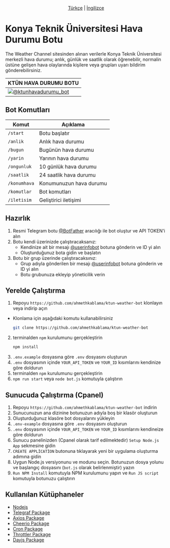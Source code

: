 <p align="center">
  <a href="https://github.com/ahmethkablama/ktun-weather-bot/blob/main/README.tr.md">Türkçe</a> |
  <a href="https://github.com/ahmethkablama/ktun-weather-bot/blob/main/README.md">İngilizce</a>
</p>

# Konya Teknik Üniversitesi Hava Durumu Botu 

The Weather Channel sitesinden alınan verilerle Konya Teknik Üniversitesi merkezli hava durumu; anlık, günlük ve saatlik olarak öğrenebilir, normalin üstüne gelişen hava olaylarında kişilere veya grupları uyarı bildirim gönderebilirsiniz.

KTÜN HAVA DURUMU BOTU| 
-----------------------| 
[![@ktunhavadurumu_bot](https://img.shields.io/badge/%F0%9F%92%AC%20Telegram-%40ktunhavadurumu__bot-red)](https://telegram.me/ktunhavadurumu_bot)|


## Bot Komutları
Komut                   | Açıklama
----------------------- | ----------------------------------------    
`/start`                | Botu başlatır
`/anlik`                | Anlık hava durumu
`/bugun`                | Bugünün hava durumu
`/yarin`                | Yarının hava durumu
`/ongunluk`             | 10 günlük hava durumu
`/saatlik`              | 24 saatlik hava durumu
`/konumhava`            | Konumunuzun hava durumu
`/komutlar`             | Bot komutları
`/iletisim`             | Geliştirici iletişimi


## Hazırlık
1. Resmi Telegram botu [@BotFather](https://telegram.me/BotFather) aracılığı ile bot oluştur ve API TOKEN'i alın
2. Botu kendi üzerinizde çalıştıracaksanız: 
   * Kendinize ait bir mesajı [@userinfobot](https://telegram.me/userinfobot) botuna gönderin ve ID yi alın
   * Oluşturduğunuz bota gidin ve başlatın
3. Botu bir grup üzerinde çalıştıracaksınız:
   * Grup adıyla gönderilen bir mesajı [@userinfobot](https://telegram.me/userinfobot) botuna gönderin ve ID yi alın
   * Botu grubunuza ekleyip yöneticilik verin


## Yerelde Çalıştırma

1. Repoyu `https://github.com/ahmethkablama/ktun-weather-bot` klonlayın veya indirip açın
* Klonlama için aşağıdaki komutu kullanabilirsiniz
  ```bash
  git clone https://github.com/ahmethkablama/ktun-weather-bot
  ```
2. terminalden `npm` kurulumunu gerçekleştirin
   ```bash
   npm install
   ```
3. `.env.example` dosyasına göre `.env` dosyasını oluşturun
4. `.env` dosyasının içinde `YOUR_API_TOKEN` ve `YOUR_ID` kısımlarını kendinize göre doldurun
5. terminalden `npm` kurulumunu gerçekleştirin
6. `npm run start` veya `node bot.js` komutuyla çalıştırın

## Sunucuda Çalıştırma (Cpanel)

1. Repoyu `https://github.com/ahmethkablama/ktun-weather-bot` indirin
2. Sunucunuzun ana dizinine botunuzun adıyla boş bir klasör oluşturun
3. Oluşturduğunuz klasöre bot dosyalarını yükleyin
4. `.env-example` dosyasına göre `.env` dosyasını oluşturun
5. `.env` dosyasının içinde `YOUR_API_TOKEN` ve `YOUR_ID` kısımlarını kendineize göre doldurun
6. Sunucu panelinizden (Cpanel olarak tarif edilmektedir) `Setup Node.js App` sekmesine gidin
7. `CREATE APPLİCATİON` butonuna tıklayarak yeni bir uygulama oluşturma adımına gidin
8. Uygun Node.js versiyonunu ve modunu seçin. Botunuzun dosya yolunu ve başlangıç dosyasını (`bot.js` olarak belirlenmiştir) yazın
9. `Run NPM Install` komutuyla NPM kurulumunu yapın ve `Run JS script` komutuyla botunuzu çalıştırın


## Kullanılan Kütüphaneler

* [Nodejs](https://nodejs.org/en/)
* [Telegraf Package](https://www.npmjs.com/package/telegraf)
* [Axios Package](https://www.npmjs.com/package/axios)
* [Cheerio Package](https://www.npmjs.com/package/cheerio)
* [Cron Package](https://www.npmjs.com/package/cron)
* [Throttler Package](https://www.npmjs.com/package/telegraf-throttler)
* [Dayjs Package](https://www.npmjs.com/package/dayjs)
